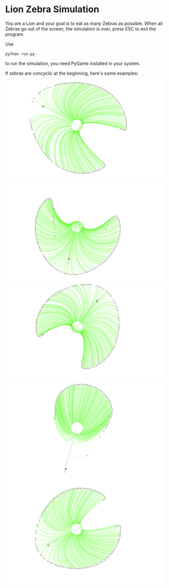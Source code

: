 # Lion Zebra Simulation

You are a Lion and your goal is to eat as many Zebras as possible. When all Zebras go out of the screen, the simulation is over, press ESC to exit the program.

Use 
```
python run.py
```
 to run the simulation, you need PyGame installed in your system.

If zebras are concyclic at the beginning, here's some examples:

![Alt text](1.png)
![Alt text](2.png)
![Alt text](3.png)
![Alt text](4.png)
![Alt text](5.png)
